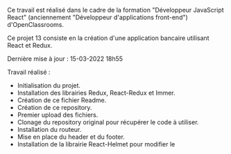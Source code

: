 Ce travail est réalisé dans le cadre de la formation "Développeur JavaScript React" (anciennement "Développeur d'applications front-end") d'OpenClassrooms.

Ce projet 13 consiste en la création d'une application bancaire utilisant React et Redux.

Dernière mise à jour : 15-03-2022 18h55

Travail réalisé :
- Initialisation du projet.
- Installation des librairies Redux, React-Redux et Immer.
- Création de ce fichier Readme.
- Création de ce repository.
- Premier upload des fichiers.
- Clonage du repository original pour récupérer le code à utiliser.
- Installation du routeur.
- Mise en place du header et du footer.
- Installation de la librairie React-Helmet pour modifier le <title> des pages.
- Création de 2 composants utilisés plusieurs fois.
- Mise en place de 3 pages de l'application.
- Installation de la librairie React-Helmet-Async pour remplacer React-Helmet qui provoque une erreur en console.
- Intégration des 2 wireframes.
- Mise en place d'une page "Transactions".
- Réorganisation du CSS de manière plus claire.
- Ajout de plusieurs composants (dont 3 provisoires) pour la page "Transactions".
- Installation de Axios et désinstallation de React-Helmet.
- Mise en place de l'accès au back-end.
- Mise en place du store de Redux et utilisation dans "signin.js".
- Finition de la page "Transactions".
- Mise en place des requêtes API de "login" et de "profile" (à améliorer).

Travail à faire :
- Terminer les requêtes pour l'accès à certaines données.
- Et d'autres choses...
